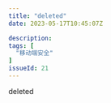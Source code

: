 ```yaml
---
title: "deleted"
date: 2023-05-17T10:45:07Z

description: 
tags: [
  "移动端安全"
]
issueId: 21
---
```


deleted

